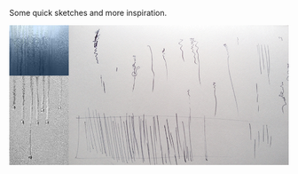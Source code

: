 Some quick sketches and more inspiration.

![Example Image](/project_images/1000x500_thoughts2.jpg?raw=true "Example Image")


